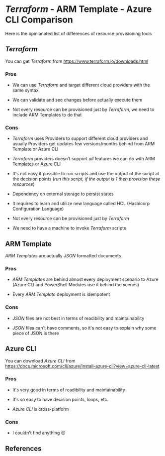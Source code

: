 # _Terraform_ - ARM Template - Azure CLI Comparison

Here is the opinianated list of differences of resource provisioning tools

## _Terraform_

You can get _Terraform_ from https://www.terraform.io/downloads.html

### Pros

* We can use _Terraform_ and target different cloud providers with the same syntax

* We can validate and see changes before actually execute them

* Not every resource can be provisioned just by _Terraform_, we need to include ARM Templates to do that

### Cons

* _Terraform_ uses Providers to support different cloud providers and usually Providers get updates few versions/months behind from ARM Template or Azure CLI

* _Terraform_ providers doesn't support _all_ features we can do with ARM Templates or Azure CLI

* It's not easy if possible to run scripts and use the output of the script at the decision points (_run this script, if the output is 1 then provision these resources_)

* Dependency on external storage to persist states

* It requires to learn and utilize new language called HCL (Hashicorp Configuration Language)

* Not every resource can be provisioned just by _Terraform_

* We need to have a machine to invoke _Terraform_ scripts

## ARM Template

_ARM Templates_ are actually _JSON_ formatted documents

### Pros

* _ARM Templates_ are behind almost every deployment scenario to Azure (Azure CLI and PowerShell Modules use it behind the scenes)

* Every _ARM Template_ deployment is idempotent

### Cons

* _JSON_ files are not best in terms of readibility and maintainability

* _JSON_ files can't have comments, so it's not easy to explain why some piece of JSON is there

## Azure CLI

You can download _Azure CLI_ from https://docs.microsoft.com/cli/azure/install-azure-cli?view=azure-cli-latest

### Pros

* It's very good in terms of readibility and maintainability

* It's so easy to have decision points, loops, etc.

* _Azure CLI_ is cross-platform

### Cons

* I couldn't find anything 😉

## References
